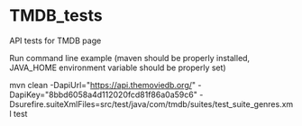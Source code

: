 # TMDB_tests
API tests for TMDB page

Run command line example (maven should be properly installed, JAVA_HOME environment variable should be properly set)

mvn clean -DapiUrl="https://api.themoviedb.org/" -DapiKey="8bbd6058a4d112020fcd81f86a0a59c6" -Dsurefire.suiteXmlFiles=src/test/java/com/tmdb/suites/test_suite_genres.xml test
